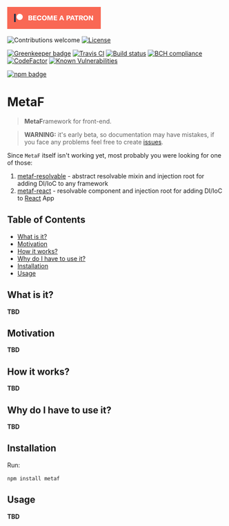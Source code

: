 [![Become a patron](./docs/images/become_a_patron_button.png)](https://www.patreon.com/igmat)

![Contributions welcome](https://img.shields.io/badge/contributions-welcome-brightgreen.svg)
[![License](https://img.shields.io/badge/license-MIT%20License-brightgreen.svg)](https://opensource.org/licenses/MIT)

[![Greenkeeper badge](https://badges.greenkeeper.io/Igmat/metaf.svg)](https://greenkeeper.io/)
[![Travis CI](https://travis-ci.org/Igmat/metaf.svg?branch=master)](https://travis-ci.org/Igmat/metaf)
[![Build status](https://ci.appveyor.com/api/projects/status/v3e3bu7y8rwmy64o/branch/master?svg=true)](https://ci.appveyor.com/project/Igmat/metaf/branch/master)
[![BCH compliance](https://bettercodehub.com/edge/badge/Igmat/metaf?branch=master)](https://bettercodehub.com/)
[![CodeFactor](https://www.codefactor.io/repository/github/igmat/metaf/badge)](https://www.codefactor.io/repository/github/igmat/metaf)
[![Known Vulnerabilities](https://snyk.io/test/npm/metaf/metaf.svg)](https://snyk.io/test/npm/metaf)

[npm-badge-png]: https://nodei.co/npm/metaf.png?downloads=true&downloadRank=true&stars=true
[package-url]: https://npmjs.com/package/metaf

[![npm badge][npm-badge-png]][package-url]


# MetaF
> **MetaF**ramework for front-end.

> **WARNING:** it's early beta, so documentation may have mistakes, if you face any problems feel free to create [issues](https://github.com/Igmat/metaf/issues).

Since `MetaF` itself isn't working yet, most probably you were looking for one of those:  
1. [metaf-resolvable](./packages/metaf-resolvable) - abstract resolvable mixin and injection root for adding DI/IoC to any framework
2. [metaf-react](./packages/metaf-react) - resolvable component and injection root for adding DI/IoC to [React](https://reactjs.org/) App

## Table of Contents
<!-- START doctoc generated TOC please keep comment here to allow auto update -->
<!-- DON'T EDIT THIS SECTION, INSTEAD RE-RUN doctoc TO UPDATE -->
<!-- END doctoc generated TOC please keep comment here to allow auto update -->

- [What is it?](#what-is-it)
- [Motivation](#motivation)
- [How it works?](#how-it-works)
- [Why do I have to use it?](#why-do-i-have-to-use-it)
- [Installation](#installation)
- [Usage](#usage)

<!-- END doctoc generated TOC please keep comment here to allow auto update -->

## What is it?
**TBD**

## Motivation
**TBD**

## How it works?
**TBD**

## Why do I have to use it?
**TBD**

## Installation
Run:
```
npm install metaf
```

## Usage
**TBD**

